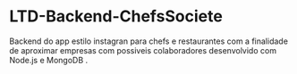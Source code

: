 # LTD-Backend-ChefsSociete
Backend do app estilo instagran para chefs e restaurantes com a finalidade de aproximar empresas com possiveis colaboradores desenvolvido com Node.js e MongoDB .
